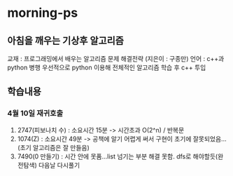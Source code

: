 # morning-ps

## 아침을 깨우는 기상후 알고리즘

교재 : 프로그래밍에서 배우는 알고리즘 문제 해결전략 (지은이 : 구종만)
언어 : c++과 python 병행
우선적으로 python 이용해 전체적인 알고리즘 학습 후 c++ 투입

## 학습내용

### 4월 10일 재귀호출

1. 2747(피보나치 수) : 소요시간 15분 -> 시간초과 O(2^n) / 반복문
2. 1074(Z) : 소요시간 49분 -> 공책에 알기 어렵게 써서 구현이 초기에 잘못되었음... (초기 알고리즘은 잘 만들음)
3. 7490(0 만들기) : 시간 안에 못품...list 넘기는 부분 해결 못함. dfs로 해야할듯(완전탐색) 다음날 다시풀기